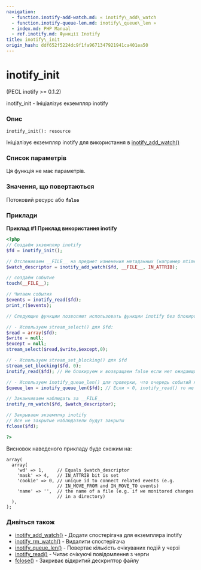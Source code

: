 ```yaml
---
navigation:
  - function.inotify-add-watch.md: « inotify\_add\_watch
  - function.inotify-queue-len.md: inotify\_queue\_len »
  - index.md: PHP Manual
  - ref.inotify.md: Функції Inotify
title: inotify\_init
origin_hash: ddf652f5224dc9f1fa9671347921941ca401ea50
---
```

# inotify\_init

(PECL inotify >= 0.1.2)

inotify\_init - Ініціалізує екземпляр inotify

### Опис

```methodsynopsis
inotify_init(): resource
```

Ініціалізує екземпляр inotify для використання в [inotify\_add\_watch()](function.inotify-add-watch.md)

### Список параметрів

Ця функція не має параметрів.

### Значення, що повертаються

Потоковий ресурс або **`false`**

### Приклади

**Приклад #1 Приклад використання inotify**

```php
<?php
// Создаём экземпляр inotify
$fd = inotify_init();

// Отслеживаем __FILE__ на предмет изменения метаданных (например mtime)
$watch_descriptor = inotify_add_watch($fd, __FILE__, IN_ATTRIB);

// создаём событие
touch(__FILE__);

// Читаем события
$events = inotify_read($fd);
print_r($events);

// Следующие функции позволяют использовать функции inotify без блокировки на inotify_read():

// - Используем stream_select() для $fd:
$read = array($fd);
$write = null;
$except = null;
stream_select($read,$write,$except,0);

// - Используем stream_set_blocking() для $fd
stream_set_blocking($fd, 0);
inotify_read($fd); // Не блокируем и возвращаем false если нет ожидающих событий

// - Используем inotify_queue_len() для проверки, что очередь событий не пуста
$queue_len = inotify_queue_len($fd); // Если > 0, inotify_read() то не блокируем

// Заканчиваем наблюдать за __FILE__
inotify_rm_watch($fd, $watch_descriptor);

// Закрываем экземпляр inotify
// Все не закрытые наблюдатели будут закрыты
fclose($fd);

?>
```

Висновок наведеного прикладу буде схожим на:

```
array(
  array(
    'wd' => 1,     // Equals $watch_descriptor
    'mask' => 4,   // IN_ATTRIB bit is set
    'cookie' => 0, // unique id to connect related events (e.g.
                   // IN_MOVE_FROM and IN_MOVE_TO events)
    'name' => '',  // the name of a file (e.g. if we monitored changes
                   // in a directory)
  ),
);
```

### Дивіться також

-   [inotify\_add\_watch()](function.inotify-add-watch.md) \- Додати спостерігача для екземпляра inotify
-   [inotify\_rm\_watch()](function.inotify-rm-watch.md) \- Видалити спостерігача
-   [inotify\_queue\_len()](function.inotify-queue-len.md) \- Повертає кількість очікуваних подій у черзі
-   [inotify\_read()](function.inotify-read.md) \- Читає очікуючі повідомлення з черги
-   [fclose()](function.fclose.md) \- Закриває відкритий дескриптор файлу
